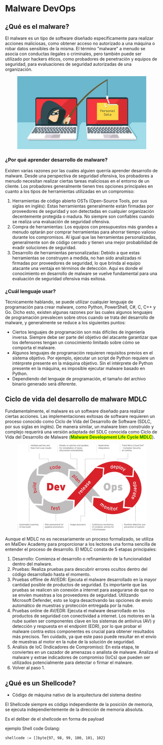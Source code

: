 # Malware DevOps

## ¿Qué es el malware?&#x20;

El malware es un tipo de software diseñado específicamente para realizar acciones maliciosas, como obtener acceso no autorizado a una máquina o robar datos sensibles de la misma. El término "malware" a menudo se asocia con conductas ilegales o criminales, pero también puede ser utilizado por hackers éticos, como probadores de penetración y equipos de seguridad, para evaluaciones de seguridad autorizadas de una organización.

<figure><img src="../.gitbook/assets/image (6).png" alt=""><figcaption></figcaption></figure>

### ¿Por qué aprender desarrollo de malware?&#x20;

Existen varias razones por las cuales alguien querría aprender desarrollo de malware. Desde una perspectiva de seguridad ofensiva, los probadores a menudo necesitan realizar ciertas tareas maliciosas en el entorno de un cliente. Los probadores generalmente tienen tres opciones principales en cuanto a los tipos de herramientas utilizadas en un compromiso:

1. Herramientas de código abierto OSTs (Open-Source Tools, por sus siglas en inglés): Estas herramientas generalmente están firmadas por proveedores de seguridad y son detectadas en cualquier organización decentemente protegida o madura. No siempre son confiables cuando se realiza una evaluación de seguridad ofensiva.
2. Compra de herramientas: Los equipos con presupuestos más grandes a menudo optarán por comprar herramientas para ahorrar tiempo valioso durante los compromisos. Al igual que las herramientas personalizadas, generalmente son de código cerrado y tienen una mejor probabilidad de evadir soluciones de seguridad.
3. Desarrollo de herramientas personalizadas: Debido a que estas herramientas se construyen a medida, no han sido analizadas ni firmadas por proveedores de seguridad, lo que brinda al equipo atacante una ventaja en términos de detección. Aquí es donde el conocimiento en desarrollo de malware se vuelve fundamental para una evaluación de seguridad ofensiva más exitosa.

### ¿Cuál lenguaje usar?

Técnicamente hablando, se puede utilizar cualquier lenguaje de programación para crear malware, como Python, PowerShell, C#, C, C++ y Go. Dicho esto, existen algunas razones por las cuales algunos lenguajes de programación prevalecen sobre otros cuando se trata del desarrollo de malware, y generalmente se reduce a los siguientes puntos:

* Ciertos lenguajes de programación son más difíciles de ingeniería inversa. Siempre debe ser parte del objetivo del atacante garantizar que los defensores tengan un conocimiento limitado sobre cómo se comporta el malware.&#x20;
* Algunos lenguajes de programación requieren requisitos previos en el sistema objetivo. Por ejemplo, ejecutar un script de Python requiere un intérprete presente en la máquina objetivo. Sin el intérprete de Python presente en la máquina, es imposible ejecutar malware basado en Python.&#x20;
* Dependiendo del lenguaje de programación, el tamaño del archivo binario generado será diferente.

## Ciclo de vida del desarrollo de malware  MDLC

Fundamentalmente, el malware es un software diseñado para realizar ciertas acciones. Las implementaciones exitosas de software requieren un proceso conocido como Ciclo de Vida del Desarrollo de Software (SDLC, por sus siglas en inglés). De manera similar, un malware bien construido y complejo requerirá una versión adaptada del SDLC conocida como Ciclo de Vida del Desarrollo de Malware (<mark style="color:green;">**Malware Development Life Cycle MDLC**</mark>).

<figure><img src="../.gitbook/assets/image (5).png" alt=""><figcaption></figcaption></figure>

Aunque el MDLC no es necesariamente un proceso formalizado, se utiliza en MalDev Academy para proporcionar a los lectores una forma sencilla de entender el proceso de desarrollo. El MDLC consta de 5 etapas principales:

1. Desarrollo: Comienza el desarrollo o refinamiento de la funcionalidad dentro del malware.
2. Pruebas: Realiza pruebas para descubrir errores ocultos dentro del código desarrollado hasta el momento.
3. Pruebas offline de AV/EDR: Ejecuta el malware desarrollado en la mayor cantidad posible de productos de seguridad. Es importante que las pruebas se realicen sin conexión a internet para asegurarse de que no se envíen muestras a los proveedores de seguridad. Utilizando Microsoft Defender, esto se logra desactivando las opciones de envío automático de muestras y protección entregada por la nube.
4. Pruebas online de AV/EDR: Ejecuta el malware desarrollado en los productos de seguridad con conectividad a internet. Los motores en la nube suelen ser componentes clave en los sistemas de antivirus (AV) y detección y respuesta en el endpoint (EDR), por lo que probar el malware contra estos componentes es crucial para obtener resultados más precisos. Ten cuidado, ya que este paso puede resultar en el envío de muestras al motor en la nube de la solución de seguridad.
5. Análisis de IoC (Indicadores de Compromiso): En esta etapa, te conviertes en un cazador de amenazas o analista de malware. Analiza el malware y extrae indicadores de compromiso (IoCs) que pueden ser utilizados potencialmente para detectar o firmar el malware.
6. Volver al paso 1.

## ¿Qué es un Shellcode?

* Código de máquina nativo de la arquitectura del sistema destino

El Shellcode siempre es código independiente de la posición de memoria, se ejecuta independientemente de la dirección de memoria absoluta.&#x20;

Es el deliber de el shellcode en forma de payload

ejemplo Shell code Golang:

```
shellcode := []byte{97, 98, 99, 100, 101, 102}
```



